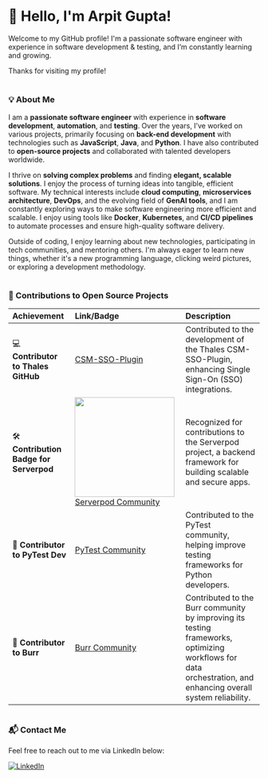 # 👋 Hello, I'm Arpit Gupta!

Welcome to my GitHub profile! I'm a passionate software engineer with experience in software development & testing, and I’m constantly learning and growing.  

Thanks for visiting my profile! 

#

### 💡 About Me

I am a **passionate software engineer** with experience in **software development**, **automation**, and **testing**. Over the years, I’ve worked on various projects, primarily focusing on **back-end development** with technologies such as **JavaScript**, **Java**, and **Python**. I have also contributed to **open-source projects** and collaborated with talented developers worldwide.

I thrive on **solving complex problems** and finding **elegant, scalable solutions**. I enjoy the process of turning ideas into tangible, efficient software. My technical interests include **cloud computing**, **microservices architecture**, **DevOps**, and the evolving field of **GenAI tools**, and I am constantly exploring ways to make software engineering more efficient and scalable. I enjoy using tools like **Docker**, **Kubernetes**, and **CI/CD pipelines** to automate processes and ensure high-quality software delivery.

Outside of coding, I enjoy learning about new technologies, participating in tech communities, and mentoring others. I'm always eager to learn new things, whether it's a new programming language, clicking weird pictures, or exploring a development methodology.

#

### 🏅 Contributions to Open Source Projects

| Achievement | Link/Badge | Description |
|:-----------|:-----------|:-----------|
| 💻 **Contributor to Thales GitHub** | [CSM-SSO-Plugin](https://github.com/ThalesGroup/csm-sso-plugin) | Contributed to the development of the Thales CSM-SSO-Plugin, enhancing Single Sign-On (SSO) integrations. |
| 🛠️ **Contribution Badge for Serverpod** | <a href="https://community.vaunt.dev/board/arpitgupta-it/achievements"><img src="https://api.vaunt.dev/v1/github/entities/arpitgupta-it/achievements/8d50131a-5390-4930-bf76-358636f52f0b?format=svg&style=raw" width="200"/></a>[Serverpod Community](https://github.com/serverpod/serverpod/pull/2944/files) | Recognized for contributions to the Serverpod project, a backend framework for building scalable and secure apps. |
| 🐍 **Contributor to PyTest Dev** | [PyTest Community](https://github.com/pytest-dev/pytest/pull/12968/files) | Contributed to the PyTest community, helping improve testing frameworks for Python developers. |
| 🚀 **Contributor to Burr** | [Burr Community](https://github.com/DAGWorks-Inc/burr/pull/418/files) | Contributed to the Burr community by improving its testing frameworks, optimizing workflows for data orchestration, and enhancing overall system reliability. |


#

### 📬 Contact Me

Feel free to reach out to me via LinkedIn below:

[![LinkedIn](https://img.shields.io/badge/LinkedIn-0A66C2?style=for-the-badge&logo=linkedin&logoColor=white)](https://linkedin.com/in/arpitgupta-it)
